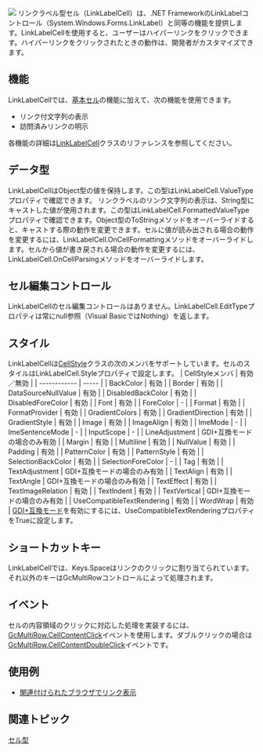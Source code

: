 ![](/DOCUMENT_SITE_LINK_PREFIX_HERE/document-site-files/images/f148c511-6e98-4b55-9904-150a375d5825/images/userguide/celltype_linklabelcell_01.png)
リンクラベル型セル（LinkLabelCell）は、.NET FrameworkのLinkLabelコントロール（System.Windows.Forms.LinkLabel）と同等の機能を提供します。LinkLabelCellを使用すると、ユーザーはハイパーリンクをクリックできます。ハイパーリンクをクリックされたときの動作は、開発者がカスタマイズできます。

## 機能

LinkLabelCellでは、[基本セル](gcdocsite__documentlink?toc-item-id=28dd4e2a-f861-4619-90a2-f710fa4a1ec4)の機能に加えて、次の機能を使用できます。
* リンク付文字列の表示
* 訪問済みリンクの明示

各機能の詳細は[LinkLabelCell](gcdocsite__documentlink?toc-item-id=f0a35aa9-92ef-40ad-a04f-04121864fd76)クラスのリファレンスを参照してください。

## データ型

LinkLabelCellはObject型の値を保持します。この型はLinkLabelCell.ValueTypeプロパティで確認できます。
リンクラベルのリンク文字列の表示は、String型にキャストした値が使用されます。この型はLinkLabelCell.FormattedValueTypeプロパティで確認できます。Object型のToStringメソッドをオーバーライドすると、キャストする際の動作を変更できます。セルに値が読み出される場合の動作を変更するには、LinkLabelCell.OnCellFormattingメソッドをオーバーライドします。セルから値が書き戻される場合の動作を変更するには、LinkLabelCell.OnCellParsingメソッドをオーバーライドします。

## セル編集コントロール

LinkLabelCellのセル編集コントロールはありません。LinkLabelCell.EditTypeプロパティは常にnull参照（Visual BasicではNothing）を返します。

## スタイル

LinkLabelCellは[CellStyle](gcdocsite__documentlink?toc-item-id=af4fafb4-d9ba-4c3f-b97e-e49e17930e99)クラスの次のメンバをサポートしています。セルのスタイルはLinkLabelCell.Styleプロパティで設定します。
| CellStyleメンバ | 有効／無効 |
| ------------ | ----- |
| BackColor | 有効 |
| Border | 有効 |
| DataSourceNullValue | 有効 |
| DisabledBackColor | 有効 |
| DisabledForeColor | 有効 |
| Font | 有効 |
| ForeColor | - |
| Format | 有効 |
| FormatProvider | 有効 |
| GradientColors | 有効 |
| GradientDirection | 有効 |
| GradientStyle | 有効 |
| Image | 有効 |
| ImageAlign | 有効 |
| ImeMode | - |
| ImeSentenceMode | - |
| InputScope | - |
| LineAdjustment | GDI+互換モードの場合のみ有効 |
| Margin | 有効 |
| Multiline | 有効 |
| NullValue | 有効 |
| Padding | 有効 |
| PatternColor | 有効 |
| PatternStyle | 有効 |
| SelectionBackColor | 有効 |
| SelectionForeColor | - |
| Tag | 有効 |
| TextAdjustment | GDI+互換モードの場合のみ有効 |
| TextAlign | 有効 |
| TextAngle | GDI+互換モードの場合のみ有効 |
| TextEffect | 有効 |
| TextImageRelation | 有効 |
| TextIndent | 有効 |
| TextVertical | GDI+互換モードの場合のみ有効 |
| UseCompatibleTextRendering | 有効 |
| WordWrap | 有効 |
[GDI+互換モード](gcdocsite__documentlink?toc-item-id=9b34fee2-3101-44f6-8e71-6cd80cca6a4d)を有効にするには、UseCompatibleTextRenderingプロパティをTrueに設定します。

## ショートカットキー

LinkLabelCellでは、Keys.Spaceはリンクのクリックに割り当てられています。それ以外のキーはGcMultiRowコントロールによって処理されます。

## イベント

セルの内容領域のクリックに対応した処理を実装するには、[GcMultiRow.CellContentClick](gcdocsite__documentlink?toc-item-id=a59fc2ac-3093-446c-98fe-5b601036b877)イベントを使用します。ダブルクリックの場合は[GcMultiRow.CellContentDoubleClick](gcdocsite__documentlink?toc-item-id=c87ff18a-8c70-408b-9728-dca7487b3ceb)イベントです。

## 使用例

* [関連付けられたブラウザでリンク表示](gcdocsite__documentlink?toc-item-id=cd231aae-99c2-4259-9193-1e44c1bfb856)

## 関連トピック

[セル型](gcdocsite__documentlink?toc-item-id=53f8b81b-ef95-42e6-b7e8-1e7438c9cf39)